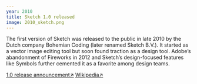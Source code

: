 ```yaml
---
year: 2010
title: Sketch 1.0 released
image: 2010_sketch.png
---
```


The first version of Sketch was released to the public in late 2010 by the Dutch
company Bohemian Coding (later renamed Sketch B.V.). It started as a vector
image editing tool but soon found traction as a design tool. Adobe’s abandonment
of Fireworks in 2012 and Sketch’s design-focused features like Symbols further
cemented it as a favorite among design teams.

<a href="https://web.archive.org/web/20110711125106/http://www.bohemiancoding.com/about/blog/sketch-1-0-finally-released/" target="_blank">1.0
release announcement↗</a>
<a href="https://en.wikipedia.org/wiki/Sketch_(software)" target="_blank">Wikipedia↗</a>
